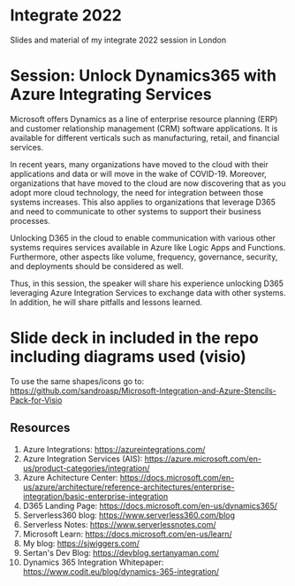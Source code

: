 # Integrate 2022
Slides and material of my integrate 2022 session in London

# Session: Unlock Dynamics365 with Azure Integrating Services

Microsoft offers Dynamics as a line of enterprise resource planning (ERP) and customer relationship management (CRM) software applications. It is available for different verticals such as manufacturing, retail, and financial services.

In recent years, many organizations have moved to the cloud with their applications and data or will move in the wake of COVID-19. Moreover, organizations that have moved to the cloud are now discovering that as you adopt more cloud technology, the need for integration between those systems increases. This also applies to organizations that leverage D365 and need to communicate to other systems to support their business processes.

Unlocking D365 in the cloud to enable communication with various other systems requires services available in Azure like Logic Apps and Functions. Furthermore, other aspects like volume, frequency, governance, security, and deployments should be considered as well.

Thus, in this session, the speaker will share his experience unlocking D365 leveraging Azure Integration Services to exchange data with other systems. In addition, he will share pitfalls and lessons learned.

# Slide deck in included in the repo including diagrams used (visio)

To use the same shapes/icons go to: https://github.com/sandroasp/Microsoft-Integration-and-Azure-Stencils-Pack-for-Visio

## Resources

1. Azure Integrations: https://azureintegrations.com/
2. Azure Integration Services (AIS): https://azure.microsoft.com/en-us/product-categories/integration/
3. Azure Achitecture Center: https://docs.microsoft.com/en-us/azure/architecture/reference-architectures/enterprise-integration/basic-enterprise-integration
4. D365 Landing Page: https://docs.microsoft.com/en-us/dynamics365/
5. Serverless360 blog: https://www.serverless360.com/blog
6. Serverless Notes: https://www.serverlessnotes.com/
7. Microsoft Learn: https://docs.microsoft.com/en-us/learn/
8. My blog: https://sjwiggers.com/
9. Sertan's Dev Blog: https://devblog.sertanyaman.com/
10. Dynamics 365 Integration Whitepaper: https://www.codit.eu/blog/dynamics-365-integration/


